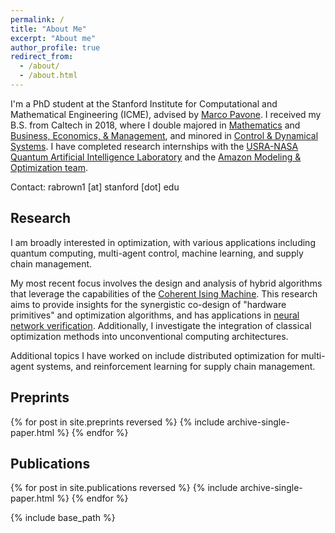 ```yaml
---
permalink: /
title: "About Me"
excerpt: "About me"
author_profile: true
redirect_from: 
  - /about/
  - /about.html
---
```


I'm a PhD student at the Stanford Institute for Computational and Mathematical Engineering (ICME), advised by [Marco Pavone](https://web.stanford.edu/~pavone/). I received my B.S. from Caltech in 2018, where I double majored in [Mathematics](https://www.pma.caltech.edu/research-and-academics/mathematics/math-undergraduate-studies/undergraduate-math-program-description) and [Business, Economics, & Management](https://www.hss.caltech.edu/undergraduate-studies/bem), and minored in [Control & Dynamical Systems](https://www.cms.caltech.edu/academics/ugrad/ugrad_cds_minor). I have completed research internships with the [USRA-NASA Quantum Artificial Intelligence Laboratory](https://riacs.usra.edu/quantum/qacademy) and the [Amazon Modeling & Optimization team](https://www.amazon.jobs/en/teams/mop).

Contact: rabrown1 \[at\] stanford \[dot\] edu
## Research
I am broadly interested in optimization, with various applications including quantum computing, multi-agent control, machine learning, and supply chain management.

My most recent focus involves the design and analysis of hybrid algorithms that leverage the capabilities of the [Coherent Ising Machine](https://cohesing.org). This research aims to provide insights for the synergistic co-design of "hardware primitives" and optimization algorithms, and has applications in [neural network verification](publications/UnifiedSDPVerification). Additionally, I investigate the integration of classical optimization methods into unconventional computing architectures.

Additional topics I have worked on include distributed optimization for multi-agent systems, and reinforcement learning for supply chain management.

## Preprints
{% for post in site.preprints reversed %}
  {% include archive-single-paper.html %}
{% endfor %}

## Publications
{% for post in site.publications reversed %}
  {% include archive-single-paper.html %}
{% endfor %}

{% include base_path %}
